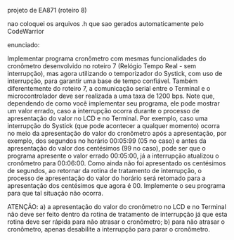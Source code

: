 projeto de EA871 (roteiro 8)

nao coloquei os arquivos .h que sao gerados automaticamente pelo CodeWarrior

enunciado: 

Implementar programa cronômetro com mesmas funcionalidades do cronômetro desenvolvido no roteiro 7 (Relógio Tempo Real - sem interrupção), mas agora utilizando o temporizador do Systick, com uso de interrupção, para garantir uma base de tempo confiável. Também diferentemente do roteiro 7, a comunicação serial entre o Terminal e o microcontrolador deve ser realizada a uma taxa de 1200 bps. Note que, dependendo de como você implementar seu programa, ele pode mostrar um valor errado, caso a interrupção ocorra durante o processo de apresentação do valor no LCD e no Terminal.  Por exemplo, caso uma interrupção do Systick (que pode acontecer a qualquer momento) ocorra no meio da apresentação do valor do cronômetro após a apresentação, por exemplo, dos segundos no horário 00:05:99 (05 no caso) e antes da apresentação do valor dos centésimos (99 no caso), pode ser que o programa apresente o valor errado 00:05:00, já a interrupção atualizou o cronômetro para 00:06:00. Como ainda não foi apresentado os centésimos de segundos, ao retornar da rotina de tratamento de interrupção, o processo de apresentação do valor do horário será retomado para a apresentação dos centésimos que agora é 00. Implemente o seu programa para que tal situação não ocorra.

ATENÇÃO: a) a apresentação do valor do cronômetro no LCD e no Terminal não deve ser feito dentro da rotina de tratamento de interrupção já que esta rotina deve ser rápida  para não atrasar o cronômetro; b) para não atrasar o cronômetro, apenas desabilite a interrupção para parar o cronômetro.

